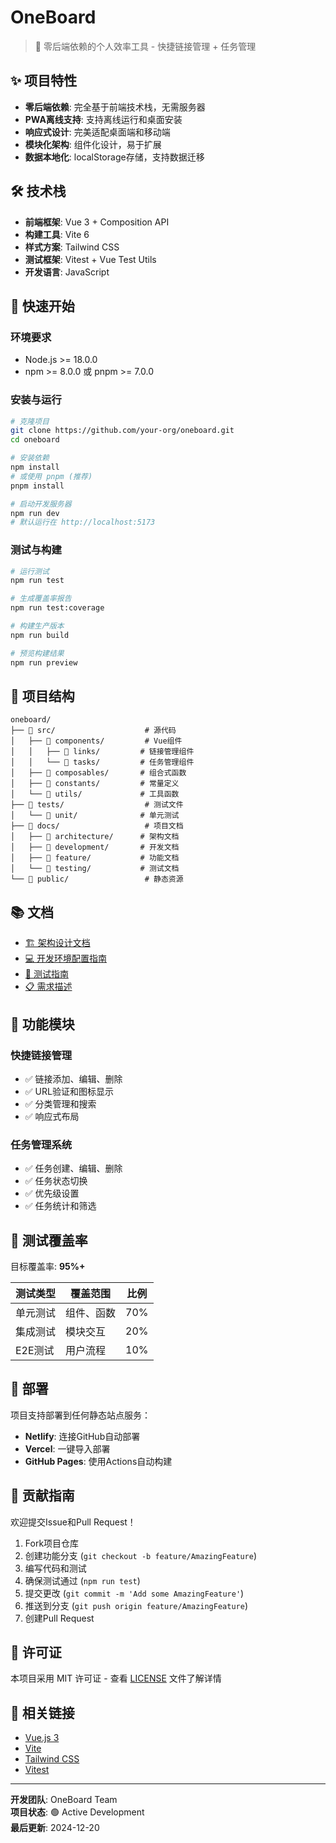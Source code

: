 # OneBoard

> 🚀 零后端依赖的个人效率工具 - 快捷链接管理 + 任务管理

## ✨ 项目特性

- **零后端依赖**: 完全基于前端技术栈，无需服务器
- **PWA离线支持**: 支持离线运行和桌面安装
- **响应式设计**: 完美适配桌面端和移动端
- **模块化架构**: 组件化设计，易于扩展
- **数据本地化**: localStorage存储，支持数据迁移

## 🛠️ 技术栈

- **前端框架**: Vue 3 + Composition API
- **构建工具**: Vite 6
- **样式方案**: Tailwind CSS
- **测试框架**: Vitest + Vue Test Utils
- **开发语言**: JavaScript

## 🚀 快速开始

### 环境要求
- Node.js >= 18.0.0
- npm >= 8.0.0 或 pnpm >= 7.0.0

### 安装与运行
```bash
# 克隆项目
git clone https://github.com/your-org/oneboard.git
cd oneboard

# 安装依赖
npm install
# 或使用 pnpm (推荐)
pnpm install

# 启动开发服务器
npm run dev
# 默认运行在 http://localhost:5173
```

### 测试与构建
```bash
# 运行测试
npm run test

# 生成覆盖率报告
npm run test:coverage

# 构建生产版本
npm run build

# 预览构建结果
npm run preview
```

## 📁 项目结构

```
oneboard/
├── 📁 src/                    # 源代码
│   ├── 📁 components/         # Vue组件
│   │   ├── 📁 links/         # 链接管理组件
│   │   └── 📁 tasks/         # 任务管理组件
│   ├── 📁 composables/       # 组合式函数
│   ├── 📁 constants/         # 常量定义
│   └── 📁 utils/             # 工具函数
├── 📁 tests/                  # 测试文件
│   └── 📁 unit/              # 单元测试
├── 📁 docs/                   # 项目文档
│   ├── 📁 architecture/      # 架构文档
│   ├── 📁 development/       # 开发文档
│   ├── 📁 feature/           # 功能文档
│   └── 📁 testing/           # 测试文档
└── 📁 public/                 # 静态资源
```

## 📚 文档

- [🏗️ 架构设计文档](docs/architecture/OneBoard-系统架构设计文档-v1.0.md)
- [💻 开发环境配置指南](docs/development/开发环境配置指南.md)
- [🧪 测试指南](docs/testing.md)
- [📋 需求描述](docs/design/需求描述.md)

## 🎯 功能模块

### 快捷链接管理
- ✅ 链接添加、编辑、删除
- ✅ URL验证和图标显示
- ✅ 分类管理和搜索
- ✅ 响应式布局

### 任务管理系统
- ✅ 任务创建、编辑、删除
- ✅ 任务状态切换
- ✅ 优先级设置
- ✅ 任务统计和筛选

## 🧪 测试覆盖率

目标覆盖率: **95%+**

| 测试类型 | 覆盖范围 | 比例 |
|---------|----------|------|
| 单元测试 | 组件、函数 | 70% |
| 集成测试 | 模块交互 | 20% |
| E2E测试 | 用户流程 | 10% |

## 🚀 部署

项目支持部署到任何静态站点服务：

- **Netlify**: 连接GitHub自动部署
- **Vercel**: 一键导入部署
- **GitHub Pages**: 使用Actions自动构建

## 🤝 贡献指南

欢迎提交Issue和Pull Request！

1. Fork项目仓库
2. 创建功能分支 (`git checkout -b feature/AmazingFeature`)
3. 编写代码和测试
4. 确保测试通过 (`npm run test`)
5. 提交更改 (`git commit -m 'Add some AmazingFeature'`)
6. 推送到分支 (`git push origin feature/AmazingFeature`)
7. 创建Pull Request

## 📄 许可证

本项目采用 MIT 许可证 - 查看 [LICENSE](LICENSE) 文件了解详情

## 🔗 相关链接

- [Vue.js 3](https://vuejs.org/)
- [Vite](https://vitejs.dev/)
- [Tailwind CSS](https://tailwindcss.com/)
- [Vitest](https://vitest.dev/)

---

**开发团队**: OneBoard Team  
**项目状态**: 🟢 Active Development  
**最后更新**: 2024-12-20
